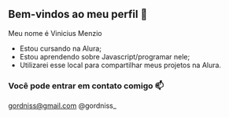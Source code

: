 ## Bem-vindos ao meu perfil 💚

Meu nome é Vinicius Menzio 

- Estou cursando na Alura;
- Estou aprendendo sobre Javascript/programar nele;
- Utilizarei esse local para compartilhar meus projetos na Alura.

### Você pode entrar em contato comigo 📫

gordniss@gmail.com
@gordniss_
